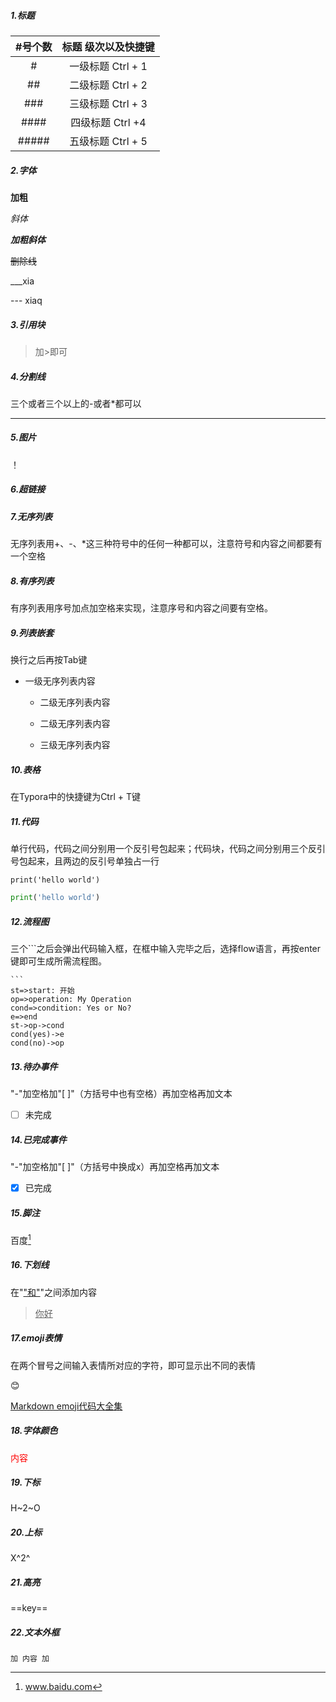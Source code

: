 ##### 1.标题

| #号个数 | 标题 级次以及快捷键 |
| :-----: | :-----------------: |
|    #    |  一级标题 Ctrl + 1  |
|   ##    |  二级标题 Ctrl + 2  |
|   ###   |  三级标题 Ctrl + 3  |
|  ####   |  四级标题 Ctrl +4   |
|  #####  |  五级标题 Ctrl + 5  |

##### 2.字体

**加粗**

*斜体*

***加粗斜体***

~~删除线~~

___xia

--- xiaq

##### 3.引用块

>加>即可

##### 4.分割线

三个或者三个以上的-或者*都可以

---

##### 5.图片

！[]()

##### 6.超链接

[]()

##### 7.无序列表

无序列表用+、-、*这三种符号中的任何一种都可以，注意符号和内容之间都要有一个空格

##### 8.有序列表

有序列表用序号加点加空格来实现，注意序号和内容之间要有空格。

##### 9.列表嵌套

换行之后再按Tab键

- 一级无序列表内容

  - 二级无序列表内容

  - 二级无序列表内容

  - 三级无序列表内容

##### 10.表格

在Typora中的快捷键为Ctrl + T键

##### 11.代码

单行代码，代码之间分别用一个反引号包起来；代码块，代码之间分别用三个反引号包起来，且两边的反引号单独占一行

`print('hello world')`

```python
print('hello world')
```

##### 12.流程图

三个```之后会弹出代码输入框，在框中输入完毕之后，选择flow语言，再按enter键即可生成所需流程图。

~~~flow
```
st=>start: 开始
op=>operation: My Operation
cond=>condition: Yes or No?
e=>end
st->op->cond
cond(yes)->e
cond(no)->op

~~~

##### 13.待办事件

"-"加空格加"[ ]"（方括号中也有空格）再加空格再加文本

- [ ] 未完成

##### 14.已完成事件

"-"加空格加"[ ]"（方括号中换成x）再加空格再加文本

- [x] 已完成

##### 15.脚注

百度[^1]

[^1]: www.baidu.com

#####  16.下划线

在"<u>"和"</u>"之间添加内容

> <u>你好</u>

##### 17.emoji表情

在两个冒号之间输入表情所对应的字符，即可显示出不同的表情

:blush:

[Markdown emoji代码大全集](https://www.cnblogs.com/chenych/p/8623353.html)

##### 18.字体颜色

<font color=red>内容</font>

##### 19.下标

H~2~O

##### 20.上标

X^2^

##### 21.高亮

==key==

##### 22.文本外框

` 加 内容 加 `

